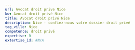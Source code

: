 ```yaml
---
url: Avocat droit prive Nice
kw: Avocat droit privé Nice
title: Avocat droit privé Nice
description: Nice - confiez-nous votre dossier droit privé
tag_ville: Nice
competence: droit privé
expertise: 0
extertise_id: #N/A
---
```

